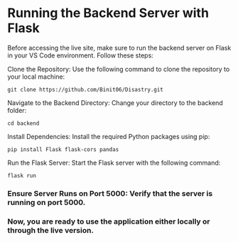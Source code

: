 # Running the Backend Server with Flask

Before accessing the live site, make sure to run the backend server on Flask in your VS Code environment. Follow these steps:

Clone the Repository: Use the following command to clone the repository to your local machine:
```
git clone https://github.com/Binit06/Disastry.git
```

Navigate to the Backend Directory: Change your directory to the backend folder:
```
cd backend
```

Install Dependencies: Install the required Python packages using pip:
```
pip install Flask flask-cors pandas
```

Run the Flask Server: Start the Flask server with the following command:
```
flask run
```

### Ensure Server Runs on Port 5000: Verify that the server is running on port 5000.

### Now, you are ready to use the application either locally or through the live version.

